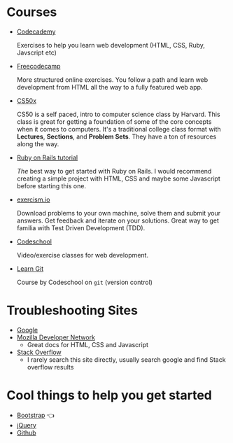 # Courses
- [Codecademy](https://www.codecademy.com)

  Exercises to help you learn web development (HTML, CSS, Ruby, Javscript etc)

- [Freecodecamp](https://www.freecodecamp.com)

  More structured online exercises. You follow a path and learn web development from HTML all the way to a fully featured web app.

- [CS50x](https://www.edx.org/course/introduction-computer-science-harvardx-cs50x?utm_source=bing&utm_medium=cpc&utm_term=intensive-introduction-to-computer-science&utm_campaign=course-harvardx-cs50x-intro-to-computer-science)

  CS50 is a self paced, intro to computer science class by Harvard. This class is great for getting a foundation of some of the core concepts when it comes to computers. It's a traditional college class format with **Lectures**, **Sections**, and **Problem Sets**. They have a ton of resources along the way.

- [Ruby on Rails tutorial](https://www.railstutorial.org/book)

  _The_ best way to get started with Ruby on Rails. I would recommend creating a simple project with HTML, CSS and maybe some Javascript before starting this one.

- [exercism.io](http://exercism.io/)

  Download problems to your own machine, solve them and submit your answers. Get feedback and iterate on your solutions. Great way to get familia with Test Driven Development (TDD).

- [Codeschool](https://www.codeschool.com/)

  Video/exercise classes for web development.

- [Learn Git](https://try.github.io/levels/1/challenges/1)

  Course by Codeschool on `git` (version control)


# Troubleshooting Sites
 - [Google](https://google.com)
 - [Mozilla Developer Network](https://developer.mozilla.org/en-US/)
   - Great docs for HTML, CSS and Javascript
 - [Stack Overflow](http://stackoverflow.com/)
   - I rarely search this site directly, usually search google and find Stack overflow results

# Cool things to help you get started
  - [Bootstrap](http://getbootstrap.com/) 👈
  - [jQuery](https://jquery.com/)
  - [Github](https://github.com/)
